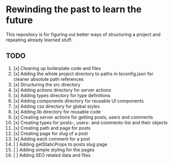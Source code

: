 # Rewinding the past to learn the future

This repository is for figuring out better ways of structuring a project and repeating already learned stuff.

## TODO

1. [x] Cleaning up boilerplate code and files
2. [x] Adding the whole project directory to paths in tsconfig.json for cleaner absolute path references
3. [x] Structuring the src directory
4. [x] Adding actions directory for server actions
5. [x] Adding types directory for type definitions
6. [x] Adding components directory for reusable UI components
7. [x] Adding css directory for global styles
8. [x] Adding lib directory for reusable code
9. [x] Creating server actions for getting posts, users and comments
10. [x] Creating types for posts-, users- and comments-list and their objects
11. [x] Creating path and page for posts
12. [x] Creating page for slug of a post
13. [x] Adding each comment for a post
14. [ ] Adding getStaticProps to posts slug page
15. [ ] Adding simple styling for the pages
16. [ ] Adding SEO related data and files
